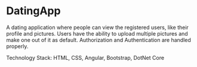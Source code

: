 # DatingApp
A dating application where people can view the registered users, like their profile and pictures. Users have the ability to upload 
multiple pictures and make one out of it as default. Authorization and Authentication are handled properly.

Technology Stack: HTML, CSS, Angular, Bootstrap, DotNet Core
